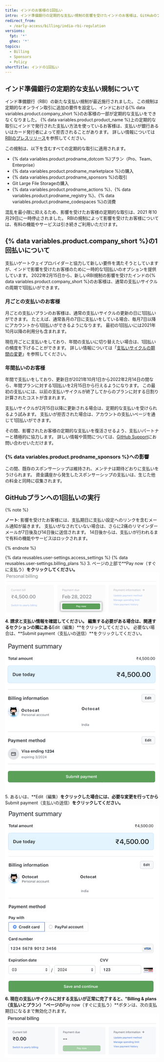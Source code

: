 ```yaml
---
title: インドのお客様の1回払い
intro: インド準備銀行の定期的な支払い規制の影響を受けたインドのお客様は、GitHubのプランとサービスに1回払いができるようになりました。
redirect_from:
  - /early-access/billing/india-rbi-regulation
versions:
  fpt: '*'
  ghec: '*'
topics:
  - Billing
  - Sponsors
  - Policy
shortTitle: インドの1回払い
---
```



## インド準備銀行の定期的な支払い規制について

インド準備銀行（RBI）の新たな支払い規制が最近施行されました。 この規制は定期的なオンライン取引に追加の要件を設定し、インドにおける{% data variables.product.company_short %}のお客様の一部が定期的な支払いをできなくなりました。 {% data variables.product.product_name %}上の定期的な取引にインドで発行された支払い方法を使っているお客様は、支払いが銀行あるいはカード発行者によって拒否されることがあります。 詳しい情報については[RBIのプレスリリース](https://www.rbi.org.in/Scripts/BS_PressReleaseDisplay.aspx?prid=51353)を参照してください。

この規制は、以下を含むすべての定期的な取引に適用されます。
- {% data variables.product.prodname_dotcom %}プラン（Pro、Team、Enterprise）
- {% data variables.product.prodname_marketplace %}の購入
- {% data variables.product.prodname_sponsors %}の取引
- Git Large File Storageの購入
- {% data variables.product.prodname_actions %}、{% data variables.product.prodname_registry %}、{% data variables.product.prodname_codespaces %}の消費

混乱を最小限に抑えるため、影響を受けたお客様の定期的な取引は、2021 年10月29日に一時停止されました。 RBIの規制によって影響を受けたお客様については、有料の機能やサービスは引き続きご利用いただけます。

## {% data variables.product.company_short %}の1回払いについて

支払いゲートウェイプロバイダーと協力して新しい要件を満たそうとしていますが、インドで影響を受けたお客様のために一時的な1回払いのオプションを提供しています。 2022年2月15日から、新しいRBI規制の影響を受けたインドの{% data variables.product.company_short %}のお客様は、通常の支払いサイクルの周期で1回払いができます。

### 月ごとの支払いのお客様

月ごとの支払いプランのお客様は、通常の支払いサイクルの更新の日に1回払いができます。 たとえば、通常各月の7日に支払いをしている場合、毎月7日以降にアカウントから1回払いができるようになります。 最初の1回払いには2021年10月以降の利用分も含まれます。

現在月ごとに支払いをしており、年間の支払いに切り替えたい場合は、1回払いの頻度を下げることができます。 詳しい情報については「[支払いサイクルの期間の変更](/en/billing/managing-your-github-billing-settings/changing-the-duration-of-your-billing-cycle)」を参照してください。

### 年間払いのお客様

年間で支払いをしており、更新日が2021年10月1日から2022年2月14日の間なら、年間プランに対する1回払いを2月15日から行えるようになります。 この最初の支払いには、以前の支払いサイクルが終了してからのプランに対する日割り計算されたコストが含まれます。

支払いサイクルが2月15日以降に更新される場合は、定期的な支払いを受けられるよう試みます。 支払いが拒否された場合は、アカウントの支払いページを通じて1回払いができます。

その間、影響されたお客様の定期的な支払いを復活させるよう、支払いパートナーと積極的に協力します。 詳しい情報や質問については、[GitHub Support](https://support.github.com/contact)にお問い合わせいただけます。

### {% data variables.product.prodname_sponsors %}への影響

この間、既存のスポンサーシップは維持され、メンテナは期待どおりに支払いをうけられます。 資金講座から発生したスポンサーシップの支払いは、生じた他の料金と同時に収集されます。

## GitHubプランへの1回払いの実行

{% note %}

**ノート**: 影響を受けたお客様には、支払期日に支払い設定へのリンクを含むメール通知が届きます。 支払いがなされていない場合は、さらに2痛のリマインダーメールが7日後及び14日後に送信されます。 14日後からは、支払いが行われるまで有料の機能やサービスはロックされます。

{% endnote %}

{% data reusables.user-settings.access_settings %}
{% data reusables.user-settings.billing_plans %}
3. ページの上部で**Pay now（すぐに支払う）**をクリックしてください。 ![すぐに1回払いのボタン](/assets/images/help/billing/pay-now-button.png)
4. 請求と支払い情報を確認してください。 編集する必要がある場合は、関連するセクションの隣にある**Edit（編集）**をクリックしてください。 必要ない場合は、**Submit payment（支払いの送信）**をクリックしてください。 ![1回払いの概要](/assets/images/help/billing/payment-summary.png)
5. あるいは、**Edit（編集）**をクリックした場合には、必要な変更を行ってから**Submit payment（支払いの送信）**をクリックしてください。 ![1回払いの編集の概要](/assets/images/help/billing/payment-summary-edit.png)
6. 現在の支払いサイクルに対する支払いが正常に完了すると、"Billing & plans（支払いとプラン）"ページの**Pay now（すぐに支払う）**ボタンは、次の支払期日になるまで無効化されます。 ![無効化されたすぐに1回払いのボタン](/assets/images/help/billing/pay-now-button-disabled.png)
